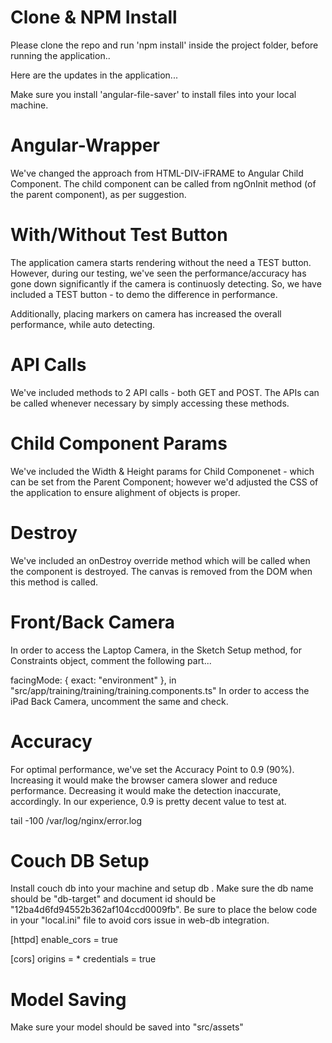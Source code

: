 # Clone & NPM Install
Please clone the repo and run 'npm install' inside the project folder, before running the application..

Here are the updates in the application...

Make sure you install 'angular-file-saver' to install files into your local machine.

# Angular-Wrapper
We've changed the approach from HTML-DIV-iFRAME to Angular Child Component. The child component can be called from ngOnInit method (of the parent component), as per suggestion.

# With/Without Test Button
The application camera starts rendering without the need a TEST button. However, during our testing, we've seen the performance/accuracy has gone down significantly if the camera is continuosly detecting. So, we have included a TEST button - to demo the difference in performance.

Additionally, placing markers on camera has increased the overall performance, while auto detecting. 

# API Calls
We've included methods to 2 API calls - both GET and POST. The APIs can be called whenever necessary by simply accessing these methods.

# Child Component Params
We've included the Width & Height params for Child Componenet - which can be set from the Parent Component; however we'd adjusted the CSS of the application to ensure alighment of objects is proper.

# Destroy
We've included an onDestroy override method which will be called when the component is destroyed. The canvas is removed from the DOM when this method is called.

# Front/Back Camera
In order to access the Laptop Camera, in the Sketch Setup method, for Constraints object, comment the following part...

facingMode: 
{
    exact: "environment" 
},
in "src/app/training/training/training.components.ts"
In order to access the iPad Back Camera, uncomment the same and check.

# Accuracy
For optimal performance, we've set the Accuracy Point to 0.9 (90%). Increasing it would make the browser camera slower and reduce performance. Decreasing it would make the detection inaccurate, accordingly. In our experience, 0.9 is pretty decent value to test at.


tail -100 /var/log/nginx/error.log

# Couch DB Setup 
Install couch db into your machine and setup db .
Make sure the db name should be "db-target" and document id should be "12ba4d6fd94552b362af104ccd0009fb".
Be sure to place the below code in your "local.ini" file to avoid cors issue in web-db integration.

[httpd]
enable_cors = true

[cors]
origins = *
credentials = true

# Model Saving 
Make sure your model should be saved into "src/assets"